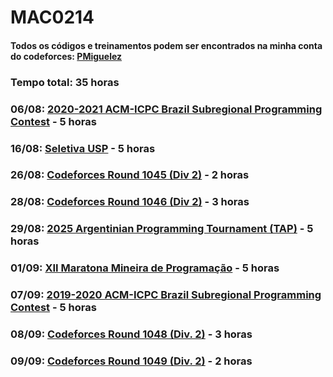 # MAC0214
#### Todos os códigos e treinamentos podem ser encontrados na minha conta do codeforces: [PMiguelez](https://codeforces.com/profile/PMiguelez)

### Tempo total: 35 horas

### 06/08: [2020-2021 ACM-ICPC Brazil Subregional Programming Contest](https://codeforces.com/gym/102861) - 5 horas

### 16/08: [Seletiva USP](https://codeforces.com/gym/106039) - 5 horas

### 26/08: [Codeforces Round 1045 (Div 2)](https://codeforces.com/contest/2134) - 2 horas

### 28/08: [Codeforces Round 1046 (Div 2)](https://codeforces.com/contest/2136) - 3 horas

### 29/08: [2025 Argentinian Programming Tournament (TAP)](https://codeforces.com/gym/106054) - 5 horas

### 01/09: [XII Maratona Mineira de Programação](https://codeforces.com/group/YgJmumGtHD/contest/105936) - 5 horas

### 07/09: [2019-2020 ACM-ICPC Brazil Subregional Programming Contest](https://codeforces.com/gym/102346) - 5 horas

### 08/09: [Codeforces Round 1048 (Div. 2)](https://codeforces.com/contest/2139) - 3 horas

### 09/09: [Codeforces Round 1049 (Div. 2)](https://codeforces.com/contest/2140) - 2 horas
